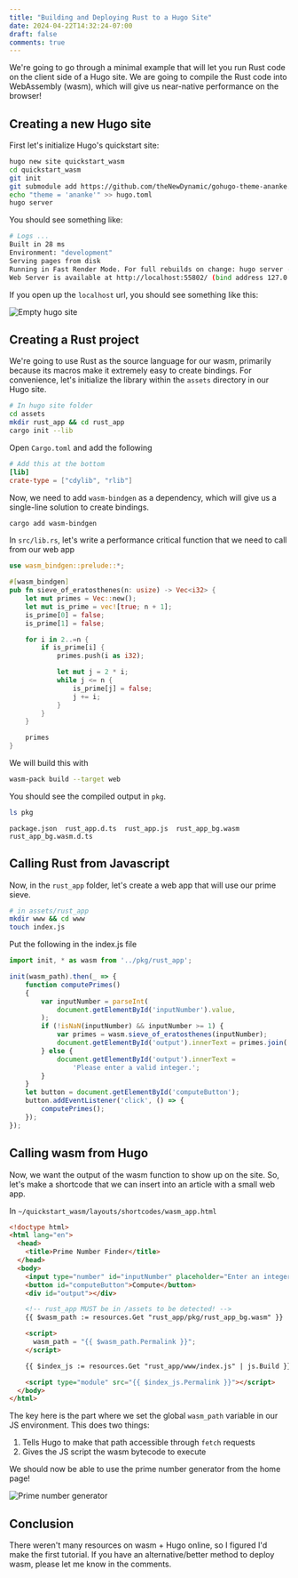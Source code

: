```yaml
---
title: "Building and Deploying Rust to a Hugo Site"
date: 2024-04-22T14:32:24-07:00
draft: false
comments: true
---
```


We're going to go through a minimal example that will let you run Rust code on
the client side of a Hugo site. We are going to compile the Rust code into WebAssembly
(wasm), which will give us near-native performance on the browser!

<!--more-->

## Creating a new Hugo site

First let's initialize Hugo's quickstart site:

```bash
hugo new site quickstart_wasm
cd quickstart_wasm
git init
git submodule add https://github.com/theNewDynamic/gohugo-theme-ananke.git themes/ananke
echo "theme = 'ananke'" >> hugo.toml
hugo server
```

You should see something like:

```bash
# Logs ...
Built in 28 ms
Environment: "development"
Serving pages from disk
Running in Fast Render Mode. For full rebuilds on change: hugo server --disableFastRender
Web Server is available at http://localhost:55802/ (bind address 127.0.0.1)
```

If you open up the `localhost` url, you should see something like this:

![Empty hugo site](empty_site.png "An empty Hugo site")

## Creating a Rust project  

We're going to use Rust as the source language for our wasm, primarily because
its macros make it extremely easy to create bindings. For convenience,
let's initialize the library within the `assets` directory in our Hugo site.

```bash
# In hugo site folder
cd assets
mkdir rust_app && cd rust_app
cargo init --lib
```

Open `Cargo.toml` and add the following

```toml
# Add this at the bottom
[lib]
crate-type = ["cdylib", "rlib"]
```

Now, we need to add `wasm-bindgen` as a dependency, which will give us a single-line solution
to create bindings.

```bash
cargo add wasm-bindgen
```

In `src/lib.rs`, let's write a performance critical function that we need to
call from our web app

```rust
use wasm_bindgen::prelude::*;

#[wasm_bindgen]
pub fn sieve_of_eratosthenes(n: usize) -> Vec<i32> {
    let mut primes = Vec::new();
    let mut is_prime = vec![true; n + 1];
    is_prime[0] = false;
    is_prime[1] = false;

    for i in 2..=n {
        if is_prime[i] {
            primes.push(i as i32);

            let mut j = 2 * i;
            while j <= n {
                is_prime[j] = false;
                j += i;
            }
        }
    }

    primes
}
```

We will build this with

```bash
wasm-pack build --target web
```

You should see the compiled output in `pkg`.

```bash
ls pkg
```
```
package.json  rust_app.d.ts  rust_app.js  rust_app_bg.wasm  rust_app_bg.wasm.d.ts
```


## Calling Rust from Javascript

Now, in the `rust_app` folder, let's create a web app
that will use our prime sieve.

```bash
# in assets/rust_app
mkdir www && cd www
touch index.js
```

Put the following in the index.js file

```javascript
import init, * as wasm from '../pkg/rust_app';

init(wasm_path).then(_ => {
    function computePrimes()
    {
        var inputNumber = parseInt(
            document.getElementById('inputNumber').value,
        );
        if (!isNaN(inputNumber) && inputNumber >= 1) {
            var primes = wasm.sieve_of_eratosthenes(inputNumber);
            document.getElementById('output').innerText = primes.join(', ');
        } else {
            document.getElementById('output').innerText =
                'Please enter a valid integer.';
        }
    }
    let button = document.getElementById('computeButton');
    button.addEventListener('click', () => {
        computePrimes();
    });
});
```

## Calling wasm from Hugo

Now, we want the output of the wasm function to show up
on the site. So, let's make a shortcode that we can insert into an article with
a small web app.


In `~/quickstart_wasm/layouts/shortcodes/wasm_app.html`

```html
<!doctype html>
<html lang="en">
  <head>
    <title>Prime Number Finder</title>
  </head>
  <body>
    <input type="number" id="inputNumber" placeholder="Enter an integer..." />
    <button id="computeButton">Compute</button>
    <div id="output"></div>

    <!-- rust_app MUST be in /assets to be detected! -->
    {{ $wasm_path := resources.Get "rust_app/pkg/rust_app_bg.wasm" }}

    <script>
      wasm_path = "{{ $wasm_path.Permalink }}";
    </script>

    {{ $index_js := resources.Get "rust_app/www/index.js" | js.Build }}

    <script type="module" src="{{ $index_js.Permalink }}"></script>
  </body>
</html>
```

The key here is the part where we set the global `wasm_path` variable
in our JS environment. This does two things:

1. Tells Hugo to make that path accessible through `fetch` requests
2. Gives the JS script the wasm bytecode to execute

We should now be able to use the prime number generator from the home page!

![Prime number generator](primes_generated.png "`hugo server` -- Prime numbers generated from Rust")


## Conclusion

There weren't many resources on wasm + Hugo online, so I figured I'd make the 
first tutorial. If you have an alternative/better method to deploy wasm, 
please let me know in the comments.
